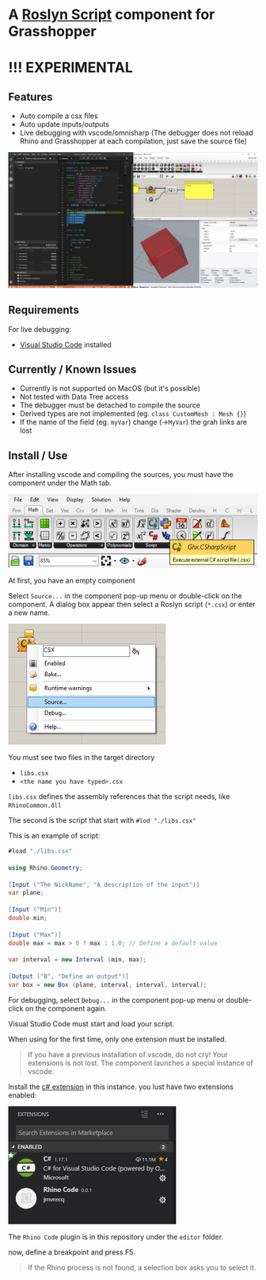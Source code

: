 
# A [Roslyn Script](https://github.com/dotnet/roslyn/wiki/Scripting-API-Samples) component for Grasshopper

# !!! EXPERIMENTAL

## Features

- Auto compile a csx files
- Auto update inputs/outputs
- Live debugging with vscode/omnisharp
  (The debugger does not reload Rhino and Grasshopper at each compilation, just save the source file)

![scrennshot](doc/images/screenshot.png)

## Requirements

For live debugging:

- [Visual Studio Code](https://code.visualstudio.com/) installed

## Currently / Known Issues

- Currently is not supported on MacOS (but it's possible)
- Not tested with Data Tree access
- The debugger must be detached to compile the source
- Derived types are not implemented (eg. `class CustomMesh : Mesh {}`)
- If the name of the field (eg. `myVar`) change (->`MyVar`) the grah links are lost

## Install / Use

After installing vscode and compiling the sources, you must have the component under the Math tab.

![](doc/images/comp_tab.png)

At first, you have an empty component

Select `Source...` in the component pop-up menu or double-click on the component. A dialog box appear then select a Roslyn script (`*.csx`) or enter a new name.

![](doc/images/empty.png)

You must see two files in the target directory

- `libs.csx`
- `<the name you have typed>.csx`

`libs.csx` defines the assembly references that the script needs, like `RhinoCommon.dll`

The second is the script that start with `#lod "./libs.csx"`

This is an example of script:

```cs
#load "./libs.csx"

using Rhino.Geometry;

[Input ("The NickName", "A description of the input")]
var plane;

[Input ("Min")]
double min;

[Input ("Max")]
double max = max > 0 ? max : 1.0; // Define a default value

var interval = new Interval (min, max);

[Output ("B", "Define an output")]
var box = new Box (plane, interval, interval, interval);
```

For debugging, select `Debug...` in the component pop-up menu or double-click on the component again.

Visual Studio Code must start and load your script.

When using for the first time, only one extension must be installed.

> If you have a previous installation of vscode, do not cry!
> Your extensions is not lost. The component launches a special instance of vscode.

Install the [c# extension](https://marketplace.visualstudio.com/items?itemName=ms-vscode.csharp) in this instance. you lust have two extensions enabled:

![](doc/images/extensions_vscode.JPG)

The `Rhino Code` plugin is in this repository under the `editor` folder.

now, define a breakpoint and press F5.

> If the Rhino process is not found, a selection box asks you to select it.